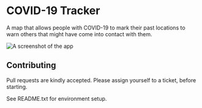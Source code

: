 # COVID-19 Tracker
A map that allows people with COVID-19 to mark their past locations to warn others that might have come into contact with them.


![A screenshot of the app](screenshot.png)


## Contributing
Pull requests are kindly accepted. Please assign yourself to a ticket, before starting.

See README.txt for environment setup.
